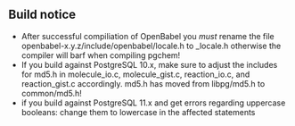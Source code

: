 ## Build notice

- After successful compiliation of OpenBabel you _must_ rename the file openbabel-x.y.z/include/openbabel/locale.h to _locale.h otherwise the compiler will barf when compiling pgchem!
- If you build against PostgreSQL 10.x, make sure to adjust the includes for md5.h in molecule_io.c, molecule_gist.c, reaction_io.c, and reaction_gist.c accordingly. md5.h has moved from libpg/md5.h to common/md5.h!
- if you build against PostgreSQL 11.x and get errors regarding uppercase booleans: change them to lowercase in the affected statements
